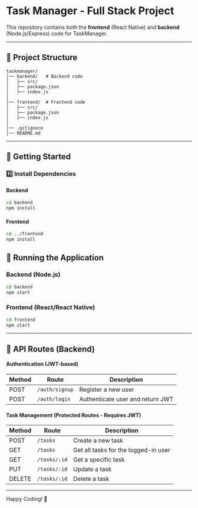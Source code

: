 # Task Manager - Full Stack Project

This repository contains both the **frontend** (React Native) and **backend** (Node.js/Express) code for TaskManager.

---

## 📂 Project Structure
```
taskmanager/
│── backend/   # Backend code
│   ├── src/
│   ├── package.json
│   ├── index.js
│
│── frontend/  # Frontend code
│   ├── src/
│   ├── package.json
│   ├── index.js
│
│── .gitignore
│── README.md
```

---

## 🚀 Getting Started


### 2️⃣ Install Dependencies
#### Backend
```sh
cd backend
npm install
```

#### Frontend
```sh
cd ../frontend
npm install
```

## 🏃 Running the Application

### Backend (Node.js)
```sh
cd backend
npm start
```

### Frontend (React/React Native)
```sh
cd frontend
npm start
```
---

## 🔗 API Routes (Backend)

#### Authentication (JWT-based)
| Method | Route | Description |
|--------|----------------|-----------------------------|
| POST | `/auth/signup` | Register a new user |
| POST | `/auth/login` | Authenticate user and return JWT |

#### Task Management (Protected Routes - Requires JWT)
| Method | Route | Description |
|--------|----------------|-----------------------------|
| POST | `/tasks` | Create a new task |
| GET | `/tasks` | Get all tasks for the logged-in user |
| GET | `/tasks/:id` | Get a specific task |
| PUT | `/tasks/:id` | Update a task |
| DELETE | `/tasks/:id` | Delete a task |

---


Happy Coding! 🎉




